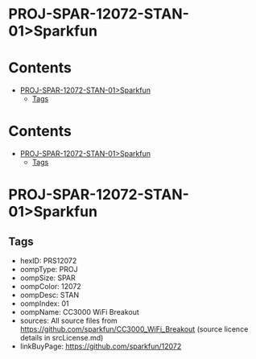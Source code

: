 
PROJ-SPAR-12072-STAN-01>Sparkfun
================================

Contents
========

* [PROJ-SPAR-12072-STAN-01>Sparkfun](#proj-spar-12072-stan-01sparkfun)
	* [Tags](#tags)

Contents
========

* [PROJ-SPAR-12072-STAN-01>Sparkfun](#proj-spar-12072-stan-01sparkfun)
	* [Tags](#tags)

# PROJ-SPAR-12072-STAN-01>Sparkfun

## Tags

- hexID: PRS12072
- oompType: PROJ
- oompSize: SPAR
- oompColor: 12072
- oompDesc: STAN
- oompIndex: 01
- oompName: CC3000 WiFi Breakout
- sources: All source files from https://github.com/sparkfun/CC3000_WiFi_Breakout (source licence details in srcLicense.md)
- linkBuyPage: https://github.com/sparkfun/12072
